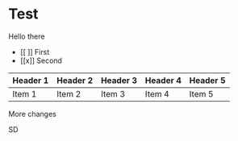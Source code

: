 # Test

Hello there

- [[ ]] First
- [[x]] Second

| Header 1   | Header 2   | Header 3   | Header 4   | Header 5   |
| :--------- | :--------- | :--------- | :--------- | :--------- |
| Item 1     | Item 2     | Item 3     | Item 4     | Item 5     |

More changes

SD